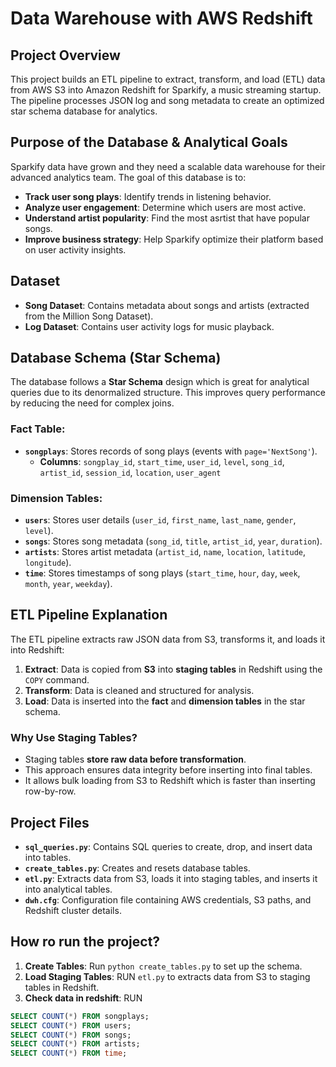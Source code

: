 # Data Warehouse with AWS Redshift

## Project Overview
This project builds an ETL pipeline to extract, transform, and load (ETL) data from AWS S3 into Amazon Redshift for Sparkify, a music streaming startup. The pipeline processes JSON log and song metadata to create an optimized star schema database for analytics.

## Purpose of the Database & Analytical Goals
Sparkify data have grown and they need a scalable data warehouse for their advanced analytics team. The goal of this database is to:

- **Track user song plays**: Identify trends in listening behavior.
- **Analyze user engagement**: Determine which users are most active.
- **Understand artist popularity**: Find the most asrtist that have popular songs.
- **Improve business strategy**: Help Sparkify optimize their platform based on user activity insights.

## Dataset
- **Song Dataset**: Contains metadata about songs and artists (extracted from the Million Song Dataset).
- **Log Dataset**: Contains user activity logs for music playback.

## Database Schema (Star Schema)
The database follows a **Star Schema** design which is great for analytical queries due to its denormalized structure. This improves query performance by reducing the need for complex joins.

### Fact Table:
- **`songplays`**: Stores records of song plays (events with `page='NextSong'`).
  - **Columns**: `songplay_id`, `start_time`, `user_id`, `level`, `song_id`, `artist_id`, `session_id`, `location`, `user_agent`

### Dimension Tables:
- **`users`**: Stores user details (`user_id`, `first_name`, `last_name`, `gender`, `level`).
- **`songs`**: Stores song metadata (`song_id`, `title`, `artist_id`, `year`, `duration`).
- **`artists`**: Stores artist metadata (`artist_id`, `name`, `location`, `latitude`, `longitude`).
- **`time`**: Stores timestamps of song plays (`start_time`, `hour`, `day`, `week`, `month`, `year`, `weekday`).

## ETL Pipeline Explanation
The ETL pipeline extracts raw JSON data from S3, transforms it, and loads it into Redshift:

1. **Extract**: Data is copied from **S3** into **staging tables** in Redshift using the `COPY` command.
2. **Transform**: Data is cleaned and structured for analysis.
3. **Load**: Data is inserted into the **fact** and **dimension tables** in the star schema.

### Why Use Staging Tables?
- Staging tables **store raw data before transformation**.
- This approach ensures data integrity before inserting into final tables.
- It allows bulk loading from S3 to Redshift which is faster than inserting row-by-row.

## Project Files
- **`sql_queries.py`**: Contains SQL queries to create, drop, and insert data into tables.
- **`create_tables.py`**: Creates and resets database tables.
- **`etl.py`**: Extracts data from S3, loads it into staging tables, and inserts it into analytical tables.
- **`dwh.cfg`**: Configuration file containing AWS credentials, S3 paths, and Redshift cluster details.


## How ro run the project?
1. **Create Tables**: Run `python create_tables.py` to set up the schema.
2. **Load Staging Tables**:  RUN `etl.py` to  extracts data from S3 to staging tables in Redshift.
3. **Check data in redshift**:  RUN 
```sql
SELECT COUNT(*) FROM songplays;
SELECT COUNT(*) FROM users;
SELECT COUNT(*) FROM songs;
SELECT COUNT(*) FROM artists;
SELECT COUNT(*) FROM time;